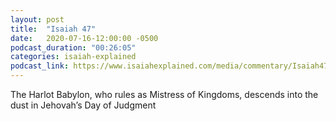 ```yaml
---
layout: post
title:  "Isaiah 47"
date:   2020-07-16-12:00:00 -0500
podcast_duration: "00:26:05"
categories: isaiah-explained
podcast_link: https://www.isaiahexplained.com/media/commentary/Isaiah47.mp3
---
```

The Harlot Babylon, who rules as Mistress of Kingdoms, descends into the dust in Jehovah’s Day of Judgment
